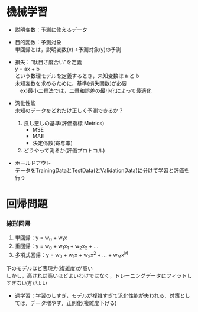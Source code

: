# 機械学習
- 説明変数：予測に使えるデータ
- 目的変数：予測対象<br>
単回帰とは，説明変数(x)→予測対象(y)の予測<br>

- 損失："駄目さ度合い"を定義<br>
y = ax + b<br>
という数理モデルを定義するとき，未知変数は a と b <br>
未知変数を求めるために，基準(損失関数)が必要<br>
　ex)最小二乗法では，二乗和誤差の最小化によって最適化
- 汎化性能<br>
未知のデータをどれだけ正しく予測できるか？
    1. 良し悪しの基準(評価指標 Metrics)
        - MSE
        - MAE
        - 決定係数(寄与率)
    2. どうやって測るか(評価プロトコル)
- ホールドアウト<br>
データをTrainingDataとTestData(とValidationData)に分けて学習と評価を行う

# 回帰問題
### 線形回帰
1. 単回帰：y = w<sub>0</sub> + w<sub>1</sub>x
1. 重回帰：y = w<sub>0</sub> + w<sub>1</sub>x<sub>1</sub> + w<sub>2</sub>x<sub>2</sub> + …
1. 多項式回帰：y = w<sub>0</sub> + w<sub>1</sub>x + w<sub>2</sub>x<sup>2</sup> + … + w<sub>M</sub>x<sup>M</sup>

下のモデルほど表現力(複雑度)が高い<br>
しかし，高ければ高いほどよいわけではなく，トレーニングデータにフィットしすぎない方がよい<br>
- 過学習：学習のしすぎ，モデルが複雑すぎて汎化性能が失われる．対策としては，データ増やす，正則化(複雑度下げる)
